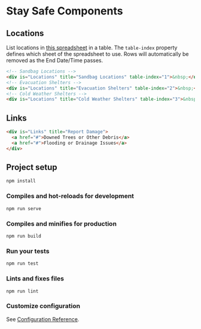 # Stay Safe Components

## Locations

List locations in [this spreadsheet](https://docs.google.com/spreadsheets/d/14c7p2JUfuRTC9JcbvG--pOu6IRtVuMZ7Flkv0EZ54Io/edit#gid=1066978540) in a table. The `table-index` property defines which sheet of the spreadsheet to use. Rows will automatically be removed as the End Date/Time passes.

```html
<!-- Sandbag Locations -->
<div is="Locations" title="Sandbag Locations" table-index="1">&nbsp;</div>
<!-- Evacuation Shelters -->
<div is="Locations" title="Evacuation Shelters" table-index="2">&nbsp;</div>
<!-- Cold Weather Shelters -->
<div is="Locations" title="Cold Weather Shelters" table-index="3">&nbsp;</div>
```

## Links

```html
<div is="Links" title="Report Damage">
  <a href="#">Downed Trees or Other Debris</a>
  <a href="#">Flooding or Drainage Issues</a>
</div>
```

## Project setup
```
npm install
```

### Compiles and hot-reloads for development
```
npm run serve
```

### Compiles and minifies for production
```
npm run build
```

### Run your tests
```
npm run test
```

### Lints and fixes files
```
npm run lint
```

### Customize configuration
See [Configuration Reference](https://cli.vuejs.org/config/).

